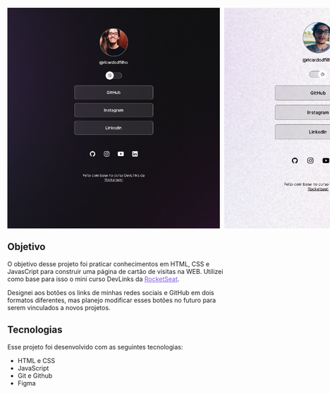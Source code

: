 <p align="center" style="display: flex">
  <img src=".github/dark-mode.png" alt="Aplicação em modo escuro" height='500px' style="margin-right: 5px">
  <img src=".github/light-mode.png" alt="Aplicação em modo claro" height="500px" style="margin-left: 5px">
</p>

## Objetivo

O objetivo desse projeto foi praticar conhecimentos em HTML, CSS e JavasCript para construir uma página de cartão de visitas na WEB. Utilizei como base para isso o mini curso DevLinks da <a href="https://www.rocketseat.com.br" style="color: #8257E5">RocketSeat</a>.

Designei aos botões os links de minhas redes sociais e GitHub em dois formatos diferentes, mas planejo modificar esses botões no futuro para serem vinculados a novos projetos.

## Tecnologias

Esse projeto foi desenvolvido com as seguintes tecnologias:

- HTML e CSS
- JavaScript
- Git e Github
- Figma

